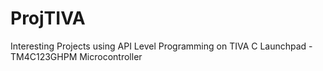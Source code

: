 # ProjTIVA
Interesting Projects using API Level Programming on TIVA C Launchpad - TM4C123GHPM Microcontroller

